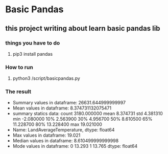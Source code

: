 # Basic Pandas
## this project writing about learn basic pandas lib 
### things you have to do 
1. pip3 install pandas

### How to run 
1. python3 /script/basicpandas.py

### The result

- Summary values in dataframe:  26631.644999999997
- Mean values in dataframe:  8.374731132075471
- summary statics data:
    count    3180.000000
    mean        8.374731
    std         4.381310
    min        -2.080000
    10%         2.563900
    30%         4.956700
    50%         8.610500
    65%        11.228700
    80%        13.228400
    max        19.021000
- Name: LandAverageTemperature, dtype: float64
- Max values in dataframe:  19.021
- Median values in dataframe:  8.610499999999998
- Mode values in dataframe:
    0    13.293
    1    13.765
    dtype: float64